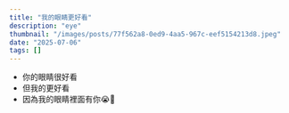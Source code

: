 ```yaml
---
title: "我的眼睛更好看"
description: "eye"
thumbnail: "/images/posts/77f562a8-0ed9-4aa5-967c-eef5154213d8.jpeg"
date: "2025-07-06"
tags: []
---
```

- 你的眼睛很好看
- 但我的更好看
- 因為我的眼睛裡面有你😭🫵
